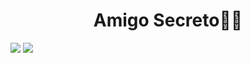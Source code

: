 <h1 align="center">Amigo Secreto🎁🙈 </h1>
<div display="inline">
<img src="https://gcdnb.pbrd.co/images/5dND36x1jjwL.jpg?o=1" />
<img src="https://gcdnb.pbrd.co/images/zBe9wvkeO83l.jpg?o=1" />

